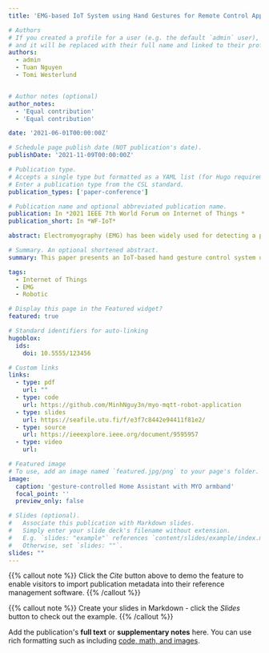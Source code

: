 ```yaml
---
title: 'EMG-based IoT System using Hand Gestures for Remote Control Applications'

# Authors
# If you created a profile for a user (e.g. the default `admin` user), write the username (folder name) here
# and it will be replaced with their full name and linked to their profile.
authors:
  - admin
  - Tuan Nguyen
  - Tomi Westerlund


# Author notes (optional)
author_notes:
  - 'Equal contribution'
  - 'Equal contribution'

date: '2021-06-01T00:00:00Z'

# Schedule page publish date (NOT publication's date).
publishDate: '2021-11-09T00:00:00Z'

# Publication type.
# Accepts a single type but formatted as a YAML list (for Hugo requirements).
# Enter a publication type from the CSL standard.
publication_types: ['paper-conference']

# Publication name and optional abbreviated publication name.
publication: In *2021 IEEE 7th World Forum on Internet of Things *
publication_short: In *WF-IoT*

abstract: Electromyography (EMG) has been widely used for detecting a person's hand poses and remote control applications. However, the traditional EMG-based control systems have limitations such as short controlling range, and supporting limited number of devices. There is a need for a more advanced system that can deal with the limitations while maintaining a high quality of services such as high accuracy level and controlling complex devices. Hence, we present a real-time and remote control Internet-of-Things system using EMG signals together with motion-related signals such as acceleration and angular velocity. A user wearing the Myo-band at his/her arm can remotely control devices via eight different hand gestures. The entire system was implemented and tested via two use cases of home assistant and robot arm control. The results show that the presented system could achieve a high level of accuracy e.g., 100% accuracy for simple control and 90% accuracy for complex cases. This system can be a potential approach for smart home controlling and assisting disabled people.

# Summary. An optional shortened abstract.
summary: This paper presents an IoT-based hand gesture control system utilizing a combination of EMG and motion-related signals from an inertial measurement unit (IMU).

tags:
  - Internet of Things
  - EMG
  - Robotic

# Display this page in the Featured widget?
featured: true

# Standard identifiers for auto-linking
hugoblox:
  ids:
    doi: 10.5555/123456

# Custom links
links:
  - type: pdf
    url: ""
  - type: code
    url: https://github.com/MinhNguy3n/myo-mqtt-robot-application
  - type: slides
    url: https://seafile.utu.fi/f/e3f7c8442e94411f81e2/
  - type: source
    url: https://ieeexplore.ieee.org/document/9595957
  - type: video
    url: 

# Featured image
# To use, add an image named `featured.jpg/png` to your page's folder.
image:
  caption: 'gesture-controlled Home Assistant with MYO armband'
  focal_point: ''
  preview_only: false

# Slides (optional).
#   Associate this publication with Markdown slides.
#   Simply enter your slide deck's filename without extension.
#   E.g. `slides: "example"` references `content/slides/example/index.md`.
#   Otherwise, set `slides: ""`.
slides: ""
---
```


{{% callout note %}}
Click the _Cite_ button above to demo the feature to enable visitors to import publication metadata into their reference management software.
{{% /callout %}}

{{% callout note %}}
Create your slides in Markdown - click the _Slides_ button to check out the example.
{{% /callout %}}

Add the publication's **full text** or **supplementary notes** here. You can use rich formatting such as including [code, math, and images](https://docs.hugoblox.com/content/writing-markdown-latex/).
